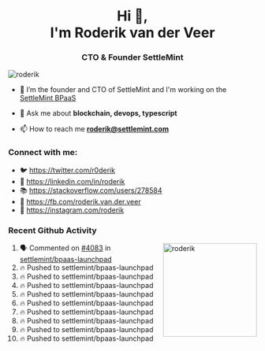 <h1 align="center">Hi 👋,<br/> I'm Roderik van der Veer</h1>
<h3 align="center">CTO & Founder SettleMint</h3>

<p align="left"> <img src="https://komarev.com/ghpvc/?username=roderik" alt="roderik" /> </p>

- 🔭 I’m the founder and CTO of SettleMint and I'm working on the [SettleMint BPaaS](https://settlemint.com)

- 💬 Ask me about **blockchain, devops, typescript**

- 📫 How to reach me **roderik@settlemint.com**



### Connect with me:

- 🐦 https://twitter.com/r0derik
- 🏢 https://linkedin.com/in/roderik
- 📚 https://stackoverflow.com/users/278584
- 🙊 https://fb.com/roderik.van.der.veer
- 📸 https://instagram.com/roderik

### Recent Github Activity
<img src="https://github-readme-stats.vercel.app/api?username=roderik&show_icons=true&count_private=true" alt="roderik" align="right" height="190" />

<!--START_SECTION:activity-->
1. 🗣 Commented on [#4083](https://github.com/settlemint/bpaas-launchpad/issues/4083) in [settlemint/bpaas-launchpad](https://github.com/settlemint/bpaas-launchpad)
2. 🔥 Pushed to settlemint/bpaas-launchpad
3. 🔥 Pushed to settlemint/bpaas-launchpad
4. 🔥 Pushed to settlemint/bpaas-launchpad
5. 🔥 Pushed to settlemint/bpaas-launchpad
6. 🔥 Pushed to settlemint/bpaas-launchpad
7. 🔥 Pushed to settlemint/bpaas-launchpad
8. 🔥 Pushed to settlemint/bpaas-launchpad
9. 🔥 Pushed to settlemint/bpaas-launchpad
10. 🔥 Pushed to settlemint/bpaas-launchpad
<!--END_SECTION:activity-->